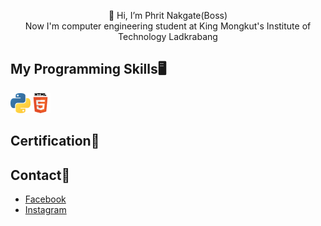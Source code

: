<p align="center">👋 Hi, I’m Phrit Nakgate(Boss)
<br /> Now I'm computer engineering student at King Mongkut's Institute of Technology Ladkrabang
</p>

## My Programming Skills🖥️
<img src="1200px-Python-logo-notext.svg.png" alt="Python" width=32><img src="HTML5.png" alt="HTML5" width=32>


## Certification📜

## Contact📨
- [Facebook](https://www.facebook.com/phrit.kungz.3) 
- [Instagram](https://www.instagram.com/phritkungz/)
